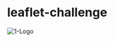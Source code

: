 # leaflet-challenge

![1-Logo](https://user-images.githubusercontent.com/82190357/137386449-a5c8a8f5-0ac5-4776-95d4-9f2bd2d134c0.png)
